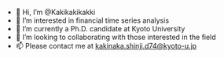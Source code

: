 - 👋 Hi, I’m @Kakikakikakki
- 👀 I’m interested in financial time series analysis
- 🌱 I’m currently a Ph.D. candidate at Kyoto University
- 💞️ I’m looking to collaborating with those interested in the field
- 📫 Please contact me at kakinaka.shinji.d74@kyoto-u.jp
